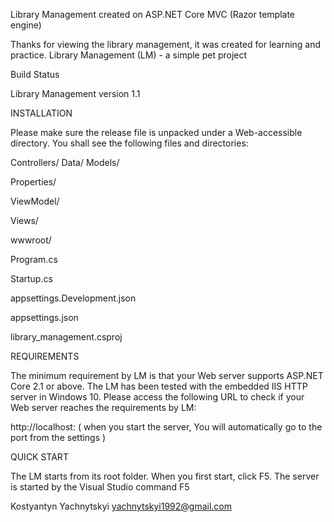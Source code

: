 

Library Management created on ASP.NET Core MVC (Razor template engine)

Thanks for viewing the library management, it was created for learning and practice. Library Management (LM) - a simple pet project

Build Status

Library Management version 1.1

INSTALLATION

Please make sure the release file is unpacked under a Web-accessible directory. You shall see the following files and directories:

Controllers/
Data/
Models/

Properties/

ViewModel/

Views/

wwwroot/

Program.cs

Startup.cs

appsettings.Development.json 	

appsettings.json 	

library_management.csproj

REQUIREMENTS

The minimum requirement by LM is that your Web server supports ASP.NET Core 2.1 or above. The LM has been tested with the embedded IIS HTTP server in Windows 10. Please access the following URL to check if your Web server reaches the requirements by LM:

http://localhost: ( when you start the server, You will automatically go to the port from the settings )

QUICK START

The LM starts from its root folder. When you first start, click F5. The server is started by the Visual Studio command F5 




Kostyantyn Yachnytskyi yachnytskyi1992@gmail.com
